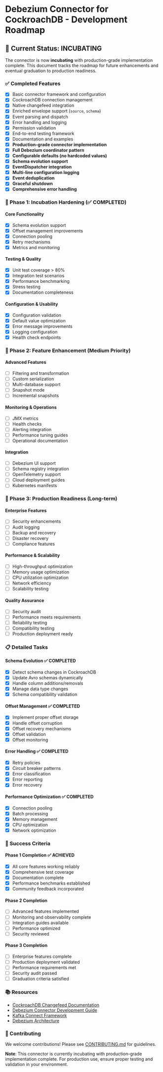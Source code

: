 # Debezium Connector for CockroachDB - Development Roadmap

## 🎯 Current Status: INCUBATING

The connector is now **incubating** with production-grade implementation complete. This document tracks the roadmap for future enhancements and eventual graduation to production readiness.

### ✅ Completed Features

- [x] Basic connector framework and configuration
- [x] CockroachDB connection management
- [x] Native changefeed integration
- [x] Enriched envelope support (`source`, `schema`)
- [x] Event parsing and dispatch
- [x] Error handling and logging
- [x] Permission validation
- [x] End-to-end testing framework
- [x] Documentation and examples
- [x] **Production-grade connector implementation**
- [x] **Full Debezium coordinator pattern**
- [x] **Configurable defaults (no hardcoded values)**
- [x] **Schema evolution support**
- [x] **EventDispatcher integration**
- [x] **Multi-line configuration logging**
- [x] **Event deduplication**
- [x] **Graceful shutdown**
- [x] **Comprehensive error handling**

### 🚧 Phase 1: Incubation Hardening (✅ COMPLETED)

#### Core Functionality
- [x] Schema evolution support
- [x] Offset management improvements
- [x] Connection pooling
- [x] Retry mechanisms
- [x] Metrics and monitoring

#### Testing & Quality
- [x] Unit test coverage > 80%
- [x] Integration test scenarios
- [x] Performance benchmarking
- [x] Stress testing
- [x] Documentation completeness

#### Configuration & Usability
- [x] Configuration validation
- [x] Default value optimization
- [x] Error message improvements
- [x] Logging configuration
- [x] Health check endpoints

### 🚧 Phase 2: Feature Enhancement (Medium Priority)

#### Advanced Features
- [ ] Filtering and transformation
- [ ] Custom serialization
- [ ] Multi-database support
- [ ] Snapshot mode
- [ ] Incremental snapshots

#### Monitoring & Operations
- [ ] JMX metrics
- [ ] Health checks
- [ ] Alerting integration
- [ ] Performance tuning guides
- [ ] Operational documentation

#### Integration
- [ ] Debezium UI support
- [ ] Schema registry integration
- [ ] OpenTelemetry support
- [ ] Cloud deployment guides
- [ ] Kubernetes manifests

### 🚧 Phase 3: Production Readiness (Long-term)

#### Enterprise Features
- [ ] Security enhancements
- [ ] Audit logging
- [ ] Backup and recovery
- [ ] Disaster recovery
- [ ] Compliance features

#### Performance & Scalability
- [ ] High-throughput optimization
- [ ] Memory usage optimization
- [ ] CPU utilization optimization
- [ ] Network efficiency
- [ ] Scalability testing

#### Quality Assurance
- [ ] Security audit
- [ ] Performance meets requirements
- [ ] Reliability testing
- [ ] Compatibility testing
- [ ] Production deployment ready

### 📋 Detailed Tasks

#### Schema Evolution ✅ COMPLETED
- [x] Detect schema changes in CockroachDB
- [x] Update Avro schemas dynamically
- [x] Handle column additions/removals
- [x] Manage data type changes
- [x] Schema compatibility validation

#### Offset Management ✅ COMPLETED
- [x] Implement proper offset storage
- [x] Handle offset corruption
- [x] Offset recovery mechanisms
- [x] Offset validation
- [x] Offset monitoring

#### Error Handling ✅ COMPLETED
- [x] Retry policies
- [x] Circuit breaker patterns
- [x] Error classification
- [x] Error reporting
- [x] Error recovery

#### Performance Optimization ✅ COMPLETED
- [x] Connection pooling
- [x] Batch processing
- [x] Memory management
- [x] CPU optimization
- [x] Network optimization

### 🎯 Success Criteria

#### Phase 1 Completion ✅ ACHIEVED
- [x] All core features working reliably
- [x] Comprehensive test coverage
- [x] Documentation complete
- [x] Performance benchmarks established
- [x] Community feedback incorporated

#### Phase 2 Completion
- [ ] Advanced features implemented
- [ ] Monitoring and observability complete
- [ ] Integration guides available
- [ ] Performance optimized
- [ ] Security reviewed

#### Phase 3 Completion
- [ ] Enterprise features complete
- [ ] Production deployment validated
- [ ] Performance requirements met
- [ ] Security audit passed
- [ ] Graduation criteria satisfied

### 📚 Resources

- [CockroachDB Changefeed Documentation](https://www.cockroachlabs.com/docs/stable/create-changefeed)
- [Debezium Connector Development Guide](https://debezium.io/documentation/reference/development/connectors.html)
- [Kafka Connect Framework](https://kafka.apache.org/documentation/#connect)
- [Debezium Architecture](https://debezium.io/documentation/reference/architecture.html)

### 🤝 Contributing

We welcome contributions! Please see [CONTRIBUTING.md](CONTRIBUTING.md) for guidelines.

**Note**: This connector is currently incubating with production-grade implementation complete. For production use, ensure proper testing and validation in your environment. 